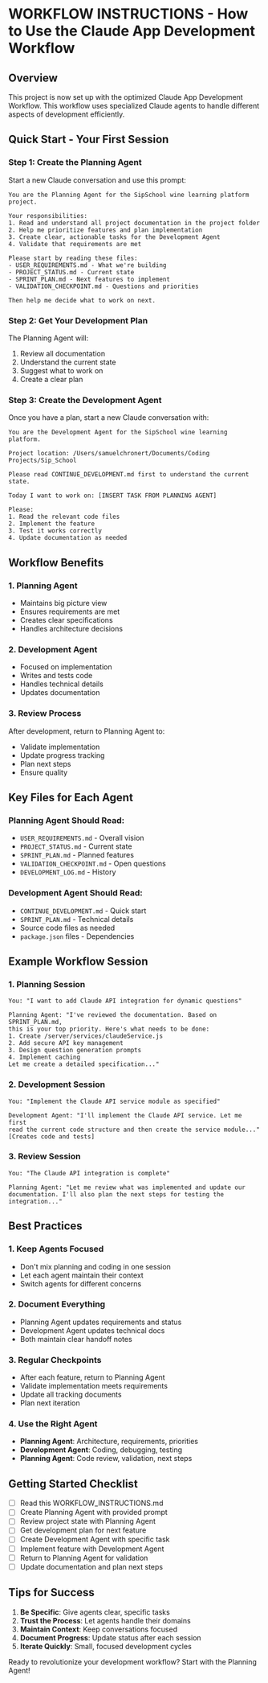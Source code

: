# WORKFLOW INSTRUCTIONS - How to Use the Claude App Development Workflow

## Overview
This project is now set up with the optimized Claude App Development Workflow. This workflow uses specialized Claude agents to handle different aspects of development efficiently.

## Quick Start - Your First Session

### Step 1: Create the Planning Agent
Start a new Claude conversation and use this prompt:

```
You are the Planning Agent for the SipSchool wine learning platform project.

Your responsibilities:
1. Read and understand all project documentation in the project folder
2. Help me prioritize features and plan implementation
3. Create clear, actionable tasks for the Development Agent
4. Validate that requirements are met

Please start by reading these files:
- USER_REQUIREMENTS.md - What we're building
- PROJECT_STATUS.md - Current state
- SPRINT_PLAN.md - Next features to implement
- VALIDATION_CHECKPOINT.md - Questions and priorities

Then help me decide what to work on next.
```

### Step 2: Get Your Development Plan
The Planning Agent will:
1. Review all documentation
2. Understand the current state
3. Suggest what to work on
4. Create a clear plan

### Step 3: Create the Development Agent
Once you have a plan, start a new Claude conversation with:

```
You are the Development Agent for the SipSchool wine learning platform.

Project location: /Users/samuelchronert/Documents/Coding Projects/Sip_School

Please read CONTINUE_DEVELOPMENT.md first to understand the current state.

Today I want to work on: [INSERT TASK FROM PLANNING AGENT]

Please:
1. Read the relevant code files
2. Implement the feature
3. Test it works correctly
4. Update documentation as needed
```

## Workflow Benefits

### 1. Planning Agent
- Maintains big picture view
- Ensures requirements are met
- Creates clear specifications
- Handles architecture decisions

### 2. Development Agent
- Focused on implementation
- Writes and tests code
- Handles technical details
- Updates documentation

### 3. Review Process
After development, return to Planning Agent to:
- Validate implementation
- Update progress tracking
- Plan next steps
- Ensure quality

## Key Files for Each Agent

### Planning Agent Should Read:
- `USER_REQUIREMENTS.md` - Overall vision
- `PROJECT_STATUS.md` - Current state
- `SPRINT_PLAN.md` - Planned features
- `VALIDATION_CHECKPOINT.md` - Open questions
- `DEVELOPMENT_LOG.md` - History

### Development Agent Should Read:
- `CONTINUE_DEVELOPMENT.md` - Quick start
- `SPRINT_PLAN.md` - Technical details
- Source code files as needed
- `package.json` files - Dependencies

## Example Workflow Session

### 1. Planning Session
```
You: "I want to add Claude API integration for dynamic questions"

Planning Agent: "I've reviewed the documentation. Based on SPRINT_PLAN.md, 
this is your top priority. Here's what needs to be done:
1. Create /server/services/claudeService.js
2. Add secure API key management
3. Design question generation prompts
4. Implement caching
Let me create a detailed specification..."
```

### 2. Development Session
```
You: "Implement the Claude API service module as specified"

Development Agent: "I'll implement the Claude API service. Let me first 
read the current code structure and then create the service module..."
[Creates code and tests]
```

### 3. Review Session
```
You: "The Claude API integration is complete"

Planning Agent: "Let me review what was implemented and update our 
documentation. I'll also plan the next steps for testing the integration..."
```

## Best Practices

### 1. Keep Agents Focused
- Don't mix planning and coding in one session
- Let each agent maintain their context
- Switch agents for different concerns

### 2. Document Everything
- Planning Agent updates requirements and status
- Development Agent updates technical docs
- Both maintain clear handoff notes

### 3. Regular Checkpoints
- After each feature, return to Planning Agent
- Validate implementation meets requirements
- Update all tracking documents
- Plan next iteration

### 4. Use the Right Agent
- **Planning Agent**: Architecture, requirements, priorities
- **Development Agent**: Coding, debugging, testing
- **Planning Agent**: Code review, validation, next steps

## Getting Started Checklist

- [ ] Read this WORKFLOW_INSTRUCTIONS.md
- [ ] Create Planning Agent with provided prompt
- [ ] Review project state with Planning Agent
- [ ] Get development plan for next feature
- [ ] Create Development Agent with specific task
- [ ] Implement feature with Development Agent
- [ ] Return to Planning Agent for validation
- [ ] Update documentation and plan next steps

## Tips for Success

1. **Be Specific**: Give agents clear, specific tasks
2. **Trust the Process**: Let agents handle their domains
3. **Maintain Context**: Keep conversations focused
4. **Document Progress**: Update status after each session
5. **Iterate Quickly**: Small, focused development cycles

Ready to revolutionize your development workflow? Start with the Planning Agent!